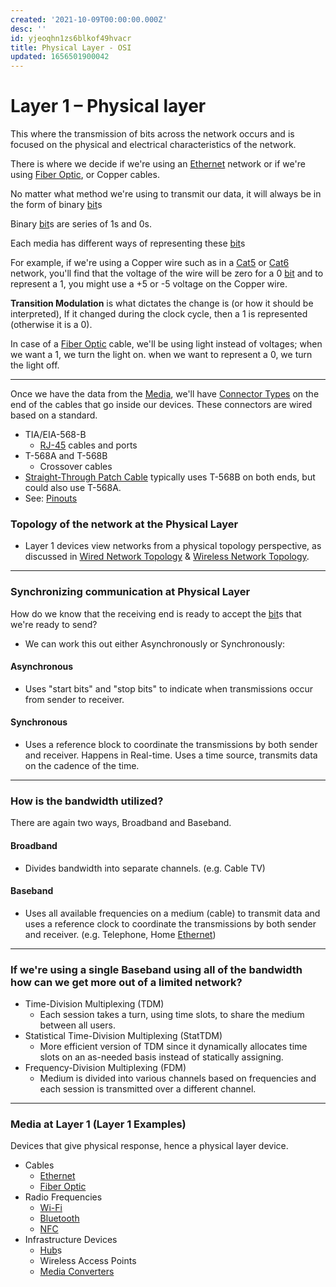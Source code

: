 ```yaml
---
created: '2021-10-09T00:00:00.000Z'
desc: ''
id: yjeoqhn1zs6blkof49hvacr
title: Physical Layer - OSI
updated: 1656501900042
---
```

   
# Layer 1 – Physical layer   
   
This where the transmission of bits across the network occurs and is focused on the physical and electrical characteristics of the network.   
   
There is where we decide if we're using an [Ethernet](../devlog/ethernet.md) network or if we're using [Fiber Optic](../devlog/fiber%20optic.md), or Copper cables.   
   
No matter what method we're using to transmit our data, it will always be in the form of binary [bit](../devlog/bit.md)s   
   
Binary [bit](../devlog/bit.md)s are series of 1s and 0s.   
   
Each media has different ways of representing these [bit](../devlog/bit.md)s   
   
For example, if we're using a Copper wire such as in a [Cat5](/not_created.md) or [Cat6](/not_created.md) network, you'll find that the voltage of the wire will be zero for a 0 [bit](../devlog/bit.md) and to represent a 1, you might use a +5 or -5 voltage on the Copper wire.   
   
**Transition Modulation** is what dictates the change is (or how it should be interpreted), If it changed during the clock cycle, then a 1 is represented (otherwise it is a 0).   
   
In case of a [Fiber Optic](../devlog/fiber%20optic.md) cable, we'll be using light instead of voltages; when we want a 1, we turn the light on. when we want to represent a 0, we turn the light off.   
   
   
---   
   
Once we have the data from the [Media](../topics/media.md), we'll have [Connector Types](../devlog/connector%20types.md) on the end of the cables that go inside our devices. These connectors are wired based on a standard.   
   
   
- TIA/EIA-568-B   
  - [RJ-45](../devlog/rj-45.md) cables and ports   
- T-568A and T-568B   
  - Crossover cables   
- [Straight-Through Patch Cable](../devlog/straight-through%20patch%20cable.md) typically uses T-568B on both ends, but could also use T-568A.   
- See: [Pinouts](../devlog/pinouts.md)   
   
### Topology of the network at the Physical Layer   
   
   
- Layer 1 devices view networks from a physical topology perspective, as discussed in [Wired Network Topology](../devlog/wired%20network%20topology.md) & [Wireless Network Topology](../devlog/wireless%20network%20topology.md).   
   
   
---   
   
### Synchronizing communication at Physical Layer   
   
How do we know that the receiving end is ready to accept the [bit](../devlog/bit.md)s that we're ready to send?   
   
   
- We can work this out either Asynchronously or Synchronously:   
   
#### Asynchronous   
   
   
- Uses "start bits" and "stop bits" to indicate when transmissions occur from sender to receiver.   
   
#### Synchronous   
   
   
- Uses a reference block to coordinate the transmissions by both sender and receiver. Happens in Real-time. Uses a time source, transmits data on the cadence of the time.   
   
   
---   
   
### How is the bandwidth utilized?   
   
There are again two ways, Broadband and Baseband.   
   
#### Broadband   
   
   
- Divides bandwidth into separate channels. (e.g. Cable TV)   
   
#### Baseband   
   
   
- Uses all available frequencies on a medium (cable) to transmit data and uses a reference clock to coordinate the transmissions by both sender and receiver. (e.g. Telephone, Home [Ethernet](../devlog/ethernet.md))   
   
   
---   
   
### If we're using a single Baseband using all of the bandwidth how can we get more out of a limited network?   
   
   
- Time-Division Multiplexing (TDM)   
  - Each session takes a turn, using time slots, to share the medium between all users.   
- Statistical Time-Division Multiplexing (StatTDM)   
  - More efficient version of TDM since it dynamically allocates time slots on an as-needed basis instead of statically assigning.   
- Frequency-Division Multiplexing (FDM)   
  - Medium is divided into various channels based on frequencies and each session is transmitted over a different channel.   
   
   
---   
   
### Media at Layer 1 (Layer 1 Examples)   
   
Devices that give physical response, hence a physical layer device.   
   
   
- Cables   
  - [Ethernet](../devlog/ethernet.md)   
  - [Fiber Optic](../devlog/fiber%20optic.md)   
- Radio Frequencies   
  - [Wi-Fi](../devlog/wi-fi.md)   
  - [Bluetooth](../devlog/Bluetooth.md)   
  - [NFC](../devlog/nfc.md)   
- Infrastructure Devices   
  - [Hub](../devlog/hub.md)s   
  - Wireless Access Points   
  - [Media Converters](../devlog/media%20converters.md)